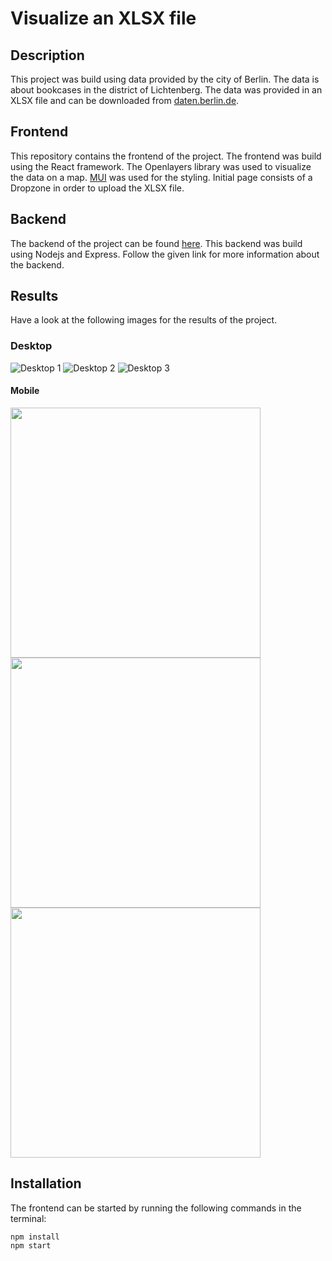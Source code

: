 # Visualize an XLSX file

## Description
This project was build using data provided by the city of Berlin. The data is about bookcases in the district of Lichtenberg. The data was provided in an XLSX file and can be downloaded from [daten.berlin.de](https://daten.berlin.de/datensaetze/b%C3%BCcherschr%C3%A4nke-im-bezirk-lichtenberg).

## Frontend
This repository contains the frontend of the project. The frontend was build using the React framework. The Openlayers library was used to visualize the data on a map. [MUI](https://github.com/mui/material-ui) was used for the styling. Initial page consists of a Dropzone in order to upload the XLSX file. 

## Backend
The backend of the project can be found [here](https://github.com/psylocube/be-bookcases-berlin-lichtenberg). This backend was build using Nodejs and Express. Follow the given link for more information about the backend.

## Results
Have a look at the following images for the results of the project.

### Desktop
![Desktop 1](/results/desktop/1.jpg)
![Desktop 2](/results/desktop/2.jpg)
![Desktop 3](/results/desktop/3.jpg)

#### Mobile
<img src="/results/mobile/1.jpg" width="400" >
<img src="/results/mobile/2.jpg" width="400" >
<img src="/results/mobile/3.jpg" width="400" >

## Installation
The frontend can be started by running the following commands in the terminal:
```
npm install
npm start
```
